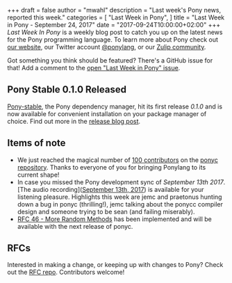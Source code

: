 +++
draft = false
author = "mwahl"
description = "Last week's Pony news, reported this week."
categories = [
    "Last Week in Pony",
]
title = "Last Week in Pony - September 24, 2017"
date = "2017-09-24T10:00:00+02:00"
+++
_Last Week In Pony_ is a weekly blog post to catch you up on the latest news for the Pony programming language. To learn more about Pony check out [our website](https://ponylang.io), our Twitter account [@ponylang](https://twitter.com/ponylang), or our [Zulip community](https://ponylang.zulipchat.com).

Got something you think should be featured? There's a GitHub issue for that! Add a comment to the [open "Last Week in Pony" issue](https://github.com/ponylang/ponylang.github.io/issues?q=is%3Aissue+is%3Aopen+label%3Alast-week-in-pony).
<!--more-->

## Pony Stable 0.1.0 Released

[Pony-stable](https://github.com/ponylang/pony-stable), the Pony dependency manager, hit its first release *0.1.0* and is now available for convenient installation on your package manager of choice. Find out more in the [release blog post](https://www.ponylang.io/blog/2017/09/pony-stable-0.1.0-released/).

## Items of note

- We just reached the magical number of [100 contributors](https://github.com/ponylang/ponyc/graphs/contributors) on the [ponyc repository](https://github.com/ponylang/ponyc). Thanks to everyone of you for bringing Ponylang to its current shape!
- In case you missed the Pony development sync of *September 13th 2017*. [The audio recording]([September 13th, 2017](https//pony.groups.io/g/dev/files/Pony%20Sync/2017_09_20)) is available for your listening pleasure. Highlights this week are jemc and praetonus hunting down a bug in ponyc (thrilling!), jemc talking about the ponycc compiler design and someone trying to be sean (and failing miserably).
- [RFC 46 - More Random Methods](https://github.com/ponylang/rfcs/blob/main/text/0046-more-random-methods.md) has been implemented and will be available with the next release of ponyc.

## RFCs

Interested in making a change, or keeping up with changes to Pony? Check out the [RFC repo](https://github.com/ponylang/rfcs). Contributors welcome!
